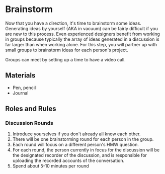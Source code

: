 # Brainstorm

Now that you have a direction, it's time to brainstorm some ideas. Generating ideas by yourself \(AKA in vacuum\) can be fairly difficult if you are new to this process. Even experienced designers benefit from working in groups because typically the array of ideas generated in a discussion is far larger than when working alone. For this step, you will partner up with small groups to brainstorm ideas for each person's project.

Groups can meet by setting up a time to have a video call.

## Materials

* Pen, pencil
* Journal

## **Roles and Rules**

### Discussion Rounds

1. Introduce yourselves if you don't already all know each other.
2. There will be one brainstorming round for each person in the group.
3. Each round will focus on a different person's HMW question.
4. For each round, the person currently in focus for the discussion will be the designated recorder of the discussion, and is responsible for uploading the recorded accounts of the conversation.
5. Spend about 5-10 minutes per round



